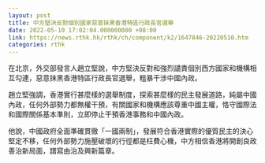 ```yaml
---
layout: post
title: 中方堅決反對個別國家惡意抹黑香港特區行政長官選舉
date: 2022-05-10 17:02:04.000000000 +08:00
link: https://news.rthk.hk/rthk/ch/component/k2/1647846-20220510.htm
categories: rthk
---
```


在北京，外交部發言人趙立堅說，中方堅決反對和強烈譴責個別西方國家和機構相互勾連，惡意抹黑香港特區行政長官選舉，粗暴干涉中國內政。

趙立堅強調，香港實行甚麼樣的選舉制度，探索甚麼樣的民主發展道路，純屬中國內政，任何外部勢力都無權干預，有關國家和機構應該尊重中國主權，恪守國際法和國際關係基本準則，立即停止干預香港事務和中國內政。

他說，中國政府全面準確貫徹「一國兩制」，發展符合香港實際的優質民主的決心堅定不移，任何外部勢力施壓破壞的行徑都是枉費心機，中方相信香港將開創良政善治新局面，譜寫由治及興新篇章。
